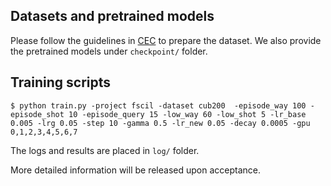 ## Datasets and pretrained models
Please follow the guidelines in [CEC](https://github.com/icoz69/CEC-CVPR2021) to prepare the dataset.
We also provide the pretrained models under `checkpoint/` folder.

## Training scripts

    $ python train.py -project fscil -dataset cub200  -episode_way 100 -episode_shot 10 -episode_query 15 -low_way 60 -low_shot 5 -lr_base 0.005 -lrg 0.05 -step 10 -gamma 0.5 -lr_new 0.05 -decay 0.0005 -gpu 0,1,2,3,4,5,6,7

The logs and results are placed in `log/` folder.

More detailed information will be released upon acceptance.
